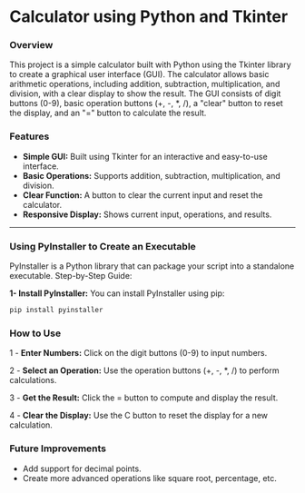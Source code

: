 # Calculator using Python and Tkinter


### Overview

This project is a simple calculator built with Python using the Tkinter library to create a graphical user interface (GUI). The calculator allows basic arithmetic operations, including addition, subtraction, multiplication, and division, with a clear display to show the result. The GUI consists of digit buttons (0-9), basic operation buttons (+, -, *, /), a "clear" button to reset the display, and an "=" button to calculate the result.

### Features

   - **Simple GUI:** Built using Tkinter for an interactive and easy-to-use interface.
   - **Basic Operations:** Supports addition, subtraction, multiplication, and division.
   - **Clear Function:** A button to clear the current input and reset the calculator.
   - **Responsive Display:** Shows current input, operations, and results.

----

### Using PyInstaller to Create an Executable

PyInstaller is a Python library that can package your script into a standalone executable.
Step-by-Step Guide:

**1- Install PyInstaller:** You can install PyInstaller using pip:
    
```bash
pip install pyinstaller
```



### How to Use

   1 - **Enter Numbers:** Click on the digit buttons (0-9) to input numbers.
   
   2 - **Select an Operation:** Use the operation buttons (+, -, *, /) to perform calculations.
   
   3 - **Get the Result:** Click the = button to compute and display the result.
   
   4 - **Clear the Display:** Use the C button to reset the display for a new calculation.
   





### Future Improvements

- Add support for decimal points.
- Create more advanced operations like square root, percentage, etc.

